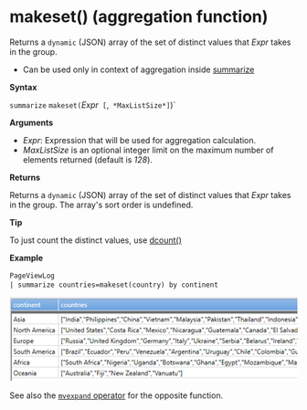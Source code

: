 # makeset() (aggregation function)

Returns a `dynamic` (JSON) array of the set of distinct values that *Expr* takes in the group. 

* Can be used only in context of aggregation inside [summarize](summarizeoperator.md)

**Syntax**

`summarize` `makeset(`*Expr*` [`,` *MaxListSize*]`)`

**Arguments**

* *Expr*: Expression that will be used for aggregation calculation.
* *MaxListSize* is an optional integer limit on the maximum number of elements returned (default is *128*).

**Returns**

Returns a `dynamic` (JSON) array of the set of distinct values that *Expr* takes in the group.
The array's sort order is undefined.

**Tip**

To just count the distinct values, use [dcount()](dcount-aggfunction.md)

**Example**

```kusto
PageViewLog 
| summarize countries=makeset(country) by continent
```

![](./images/aggregations/makeset.png)

See also the [`mvexpand` operator](./mvexpandoperator.md) for the opposite function.


